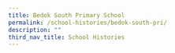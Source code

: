 ```yaml
---
title: Bedok South Primary School
permalink: /school-histories/bedok-south-pri/
description: ""
third_nav_title: School Histories
---
```

